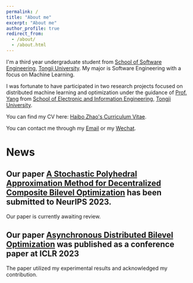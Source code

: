 ```yaml
---
permalink: /
title: "About me"
excerpt: "About me"
author_profile: true
redirect_from: 
  - /about/
  - /about.html
---
```


I'm a third year undergraduate student from [School of Software Engineering](https://sse.tongji.edu.cn/), [Tongji University](https://www.tongji.edu.cn/). My major is Software Engineering with a focus on Machine Learning.

I was fortunate to have participated in two research projects focused on distributed machine learning and optimization under the guidance of [Prof. Yang](https://see.tongji.edu.cn/info/1379/10355.htm) from [School of Electronic and Information Engineering](https://see.tongji.edu.cn/), [Tongji University](https://www.tongji.edu.cn/).

You can find my CV here: [Haibo Zhao's Curriculum Vitae](../assets/sea/Resume.pdf).

You can contact me through my [Email](mailto:2052535@tongji.edu.cn) or my [Wechat](../images/sea/wechat.png).

# News

## Our paper [A Stochastic Polyhedral Approximation Method for Decentralized Composite Bilevel Optimization](https://sea-173.github.io/publication/2023-SPAM) has been submitted to NeurIPS 2023.

Our paper is currently awaiting review.

## Our paper [Asynchronous Distributed Bilevel Optimization](https://openreview.net/pdf?id=_i0-12XqVJZ) was published as a conference paper at ICLR 2023

The paper utilized my experimental results and acknowledged my contribution.
